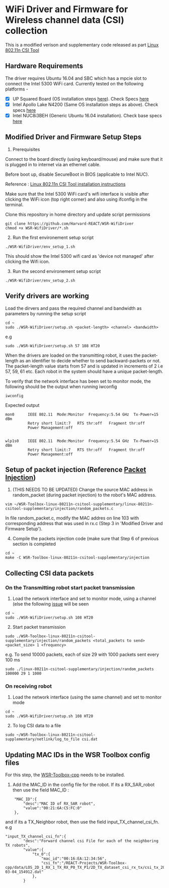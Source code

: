 # WiFi Driver and Firmware for Wireless channel data (CSI) collection

This is a modified verison and supplementary code released as part [Linux 802.11n CSI Tool](http://dhalperi.github.io/linux-80211n-csitool/) 

## Hardware Requirements
The driver requires Ubuntu 16.04 and SBC which has a mpcie slot to connect the Intel 5300 WiFi card. Currently tested on the following platforms -

- [x] UP Squared Board (OS installation steps [here](https://github.com/up-board/up-community/wiki/Ubuntu_16.04)). Check Specs [here](https://up-shop.org/up-squared-series.html)
- [x] Intel Apollo Lake N4200 (Same OS installation steps as above). Check specs [here](https://www.onlogic.com/epm163/)
- [x] Intel NUC8i3BEH (Generic Ubuntu 16.04 installation). Check base specs [here](https://www.intel.com/content/www/us/en/products/sku/126150/intel-nuc-kit-nuc8i3beh/specifications.html)

## Modified Driver and Firmware Setup Steps

1. Prerequisites

Connect to the board directly (using keyboard/mouse) and make sure that it is plugged in to internet via an ethernet cable. 

Before boot up, disable SecureBoot in BIOS (applicable to Intel NUC).

Reference : [Linux 802.11n CSI Tool installation instructions](http://dhalperi.github.io/linux-80211n-csitool/installation.html)

Make sure that the Intel 5300 WiFi card's wifi interface is visible after clicking the WiFi icon (top right corner) and also using ifconfig in the terminal.


Clone this repository in home directory and update script permissions
```
git clone https://github.com/Harvard-REACT/WSR-WifiDriver
chmod +x WSR-WifiDriver/*.sh
```

2. Run the first environement setup script
```
./WSR-WifiDriver/env_setup_1.sh 
```
This should show the Intel 5300 wifi card as 'device not managed' after clicking the Wifi icon.


3. Run the second environement setup script
```
./WSR-WifiDriver/env_setup_2.sh
```


## Verify drivers are working

Load the dirvers and pass the required channel and bandwidth as parameters by running the setup script
```
cd ~
sudo ./WSR-WifiDriver/setup.sh <packet-length> <channel> <bandwidth>
```
e.g
```
sudo ./WSR-WifiDriver/setup.sh 57 108 HT20
```

When the drivers are loaded on the transmitting robot, it uses the packet-length as an identifier to decide whether to send backward-packets or not. The packet-length value starts from 57 and is updated in increments of 2 i.e 57, 59, 61 etc. Each robot in the system should have a unique packet-length.

To verify that the network interface has been set to monitor mode, the following should be the output when running iwconfig

```
iwconfig

```

Expected output

```
mon0      IEEE 802.11  Mode:Monitor  Frequency:5.54 GHz  Tx-Power=15 dBm   
          Retry short limit:7   RTS thr:off   Fragment thr:off
          Power Management:off
          

wlp1s0    IEEE 802.11  Mode:Monitor  Frequency:5.54 GHz  Tx-Power=15 dBm   
          Retry short limit:7   RTS thr:off   Fragment thr:off
          Power Management:off

```

## Setup of packet injection (Reference [Packet Injection](https://github.com/dhalperi/linux-80211n-csitool-supplementary/tree/master/injection))


1. (THIS NEEDS TO BE UPDATED) Change the source MAC address in random_packet (during packet injection) to the robot's MAC address.

```
vim ~/WSR-Toolbox-linux-80211n-csitool-supplementary/linux-80211n-csitool-supplementary/injection/random_packets.c
```

In file random_packet.c, modify the MAC addres on line 103 with corresponding address that was used in rx.c (Step 3 in 'Modified Driver and Firmware Setup').

4. Compile the packets injection code (make sure that Step 6 of previous section is completed
```
cd ~
make -C WSR-Toolbox-linux-80211n-csitool-supplementary/injection
```

## Collecting CSI data packets
### On the Transmitting robot start packet transmission

1. Load the network interface and set to monitor mode, using a channel (else the following [issue](https://github.com/dhalperi/linux-80211n-csitool-supplementary/issues/132) will be seen
```
cd ~
sudo ./WSR-WifiDriver/setup.sh 108 HT20
```

2. Start packet transmission
```
sudo ./WSR-Toolbox-linux-80211n-csitool-supplementary/injection/random_packets <total_packets to send> <packet_size> 1 <frequency>
```

e.g. To send 10000 packets, each of size 29 with 1000 packets sent every 100 ms

```
sudo ./linux-80211n-csitool-supplementary/injection/random_packets 100000 29 1 1000
```

### On receiving robot
1. Load the network interface (using the same channel) and set to monitor mode
```
cd ~
sudo ./WSR-WifiDriver/setup.sh 108 HT20
```

2. To log CSI data to a file
```
sudo ~/WSR-Toolbox-linux-80211n-csitool-supplementary/netlink/log_to_file csi.dat
```

## Updating MAC IDs in the WSR Toolbox config files
For this step, the [WSR-Toolbox-cpp](https://github.com/Harvard-REACT/WSR-Toolbox-cpp) needs to be installed.

1. Add the MAC_ID in the config file for the robot. If its a RX_SAR_robot then use the field MAC_ID :
```
    "MAC_ID":{
        "desc":"MAC ID of RX_SAR robot",
        "value":"00:21:6A:C5:FC:0"
    },
``` 

and if its a TX_Neighbor robot, then use the field input_TX_channel_csi_fn. e.g
```
"input_TX_channel_csi_fn":{
        "desc":"Forward channel csi File for each of the neighboring TX robots",
        "value":{
            "tx_0":{
                "mac_id":"00:16:EA:12:34:56",
                "csi_fn":"/REACT-Projects/WSR-Toolbox-cpp/data/LOS_2D_1_RX_1_TX_RX_P0_TX_P1/2D_TX_dataset_csi_rx_tx/csi_tx_2021-03-04_154912.dat"
            },
        }
```










